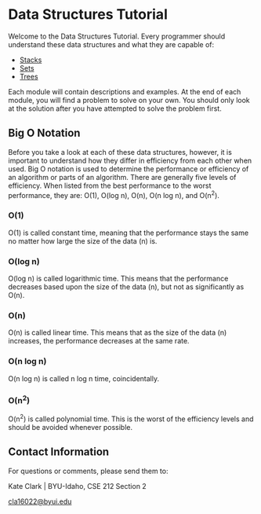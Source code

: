# Data Structures Tutorial
Welcome to the Data Structures Tutorial. Every programmer should understand these data structures and what they are capable of:

* [Stacks](https://github.com/katereclark/data_structures_tutorial/edit/main/1-stacks.md)
* [Sets](https://github.com/katereclark/data_structures_tutorial/edit/main/2-sets.md)
* [Trees](https://github.com/katereclark/data_structures_tutorial/edit/main/3-trees.md)

Each module will contain descriptions and examples. At the end of each module, you will find a problem to solve on your own. You should only look at the solution after you have attempted to solve the problem first.

## Big O Notation
Before you take a look at each of these data structures, however, it is important to understand how they differ in efficiency from each other when used. Big O notation is used to determine the performance or efficiency of an algorithm or parts of an algorithm. There are generally five levels of efficiency. When listed from the best performance to the worst performance, they are: O(1), O(log n), O(n), O(n log n), and O(n<sup>2</sup>). 

### O(1)
O(1) is called constant time, meaning that the performance stays the same no matter how large the size of the data (n) is.

### O(log n)
O(log n) is called logarithmic time. This means that the performance decreases based upon the size of the data (n), but not as significantly as O(n). 

### O(n)
O(n) is called linear time. This means that as the size of the data (n) increases, the performance decreases at the same rate.

### O(n log n)
O(n log n) is called n log n time, coincidentally.

### O(n<sup>2</sup>)
O(n<sup>2</sup>) is called polynomial time. This is the worst of the efficiency levels and should be avoided whenever possible.

## Contact Information
For questions or comments, please send them to:

Kate Clark | BYU-Idaho, CSE 212 Section 2

[cla16022@byui.edu](cla16022@byui.edu)
